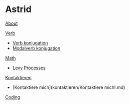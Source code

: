 # Astrid

[About](index.md)

[Verb]()

  * [Verb konjugation](Verb/Konjugation.md)
  * [Modalverb konjugation](Verb/Modalverb.md)

[Math]()

  * [Levy Processes](math/levy_processes.md)

[Kontaktieren]()

* [Kontaktiere mich](kontaktieren/Kontaktiere mich!.md)

[Coding](coding/PythonNote.md)


<script src="https://polyfill.io/v3/polyfill.min.js?features=es6"></script>
<script id="MathJax-script" async src="https://cdn.jsdelivr.net/npm/mathjax@3/es5/tex-mml-chtml.js"></script>
